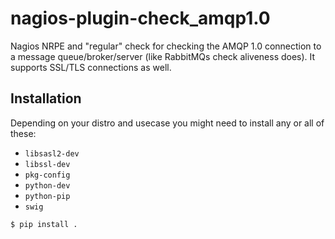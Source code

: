 # nagios-plugin-check\_amqp1.0

Nagios NRPE and "regular" check for checking the AMQP 1.0 connection to a
message queue/broker/server (like RabbitMQs check aliveness does). It supports
SSL/TLS connections as well.

## Installation

Depending on your distro and usecase you might need to install any or all of
these:
* `libsasl2-dev`
* `libssl-dev`
* `pkg-config`
* `python-dev`
* `python-pip`
* `swig`

```sh
$ pip install .
```
